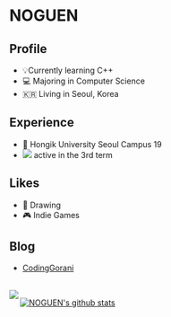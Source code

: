 # NOGUEN

## Profile
- 💡Currently learning C++
- 💻 Majoring in Computer Science
- 🇰🇷 Living in Seoul, Korea  

## Experience

- 🏫 Hongik University Seoul Campus 19
- <img src="https://img.shields.io/badge/42Seoul-000000?style=flat-square&logo=42&logoColor=white"/></a> active in the 3rd term

## Likes

- 🎨 Drawing
- 🎮 Indie Games

## Blog

- [CodingGorani](https://codinggorani.com/)

<br/>
<img align='left' src="http://mazassumnida.wtf/api/v2/generate_badge?boj=nhg1113">



[![NOGUEN's github stats](https://github-readme-stats.vercel.app/api?username=NOGUEN)](https://github.com/NOGUEN/github-readme-stats)
